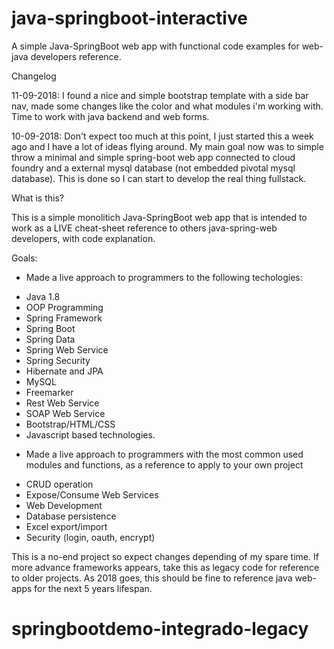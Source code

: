 # java-springboot-interactive
A simple Java-SpringBoot web app with functional code examples for web-java developers reference.

Changelog

11-09-2018: I found a nice and simple bootstrap template with a side bar nav, made some changes like the color and what modules i'm working with. Time to work with java backend and web forms.

10-09-2018: Don't expect too much at this point, I just started this a week ago and I have a lot of ideas flying around. My main goal now was to simple throw a minimal and simple spring-boot web app connected to cloud foundry and a external mysql database (not embedded pivotal mysql database). This is done so I can start to develop the real thing fullstack.

What is this?

This is a simple monolitich Java-SpringBoot web app that is intended to work as a LIVE cheat-sheet reference to others java-spring-web developers, with code explanation.

Goals: 

* Made a live approach to programmers to the following techologies:

- Java 1.8
- OOP Programming
- Spring Framework
- Spring Boot
- Spring Data
- Spring Web Service
- Spring Security
- Hibernate and JPA
- MySQL
- Freemarker
- Rest Web Service
- SOAP Web Service
- Bootstrap/HTML/CSS
- Javascript based technologies.

* Made a live approach to programmers with the most common used modules and functions, as a reference to apply to your own project

- CRUD operation
- Expose/Consume Web Services
- Web Development
- Database persistence
- Excel export/import
- Security (login, oauth, encrypt)

This is a no-end project so expect changes depending of my spare time. If more advance frameworks appears, take this as legacy code for reference to older projects. As 2018 goes, this should be fine to reference java web-apps for the next 5 years lifespan.
# springbootdemo-integrado-legacy
